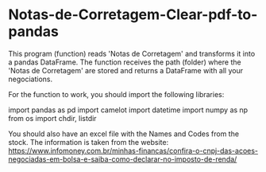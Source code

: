 # Notas-de-Corretagem-Clear-pdf-to-pandas
This program (function) reads 'Notas de Corretagem' and transforms it into a pandas DataFrame. The function receives the path (folder) where the 'Notas de Corretagem' are stored and returns a DataFrame with all your negociations.

For the function to work, you should import the following  libraries:

import pandas as pd
import camelot
import datetime
import numpy as np
from os import chdir, listdir

You should also have an excel file with the Names and Codes from the stock. The information is taken from the website: https://www.infomoney.com.br/minhas-financas/confira-o-cnpj-das-acoes-negociadas-em-bolsa-e-saiba-como-declarar-no-imposto-de-renda/
